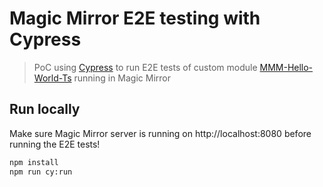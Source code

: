 # Magic Mirror E2E testing with Cypress

> PoC using [Cypress](https://www.cypress.io) to run E2E tests of custom
> module [MMM-Hello-World-Ts](https://github.com/ismarslomic/MMM-Hello-World-Ts) running in Magic Mirror

## Run locally

Make sure Magic Mirror server is running on http://localhost:8080 before running the E2E tests!

```bash
npm install
npm run cy:run
```
